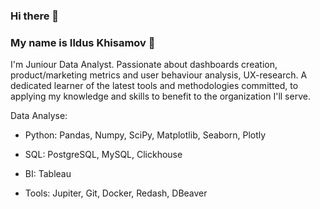 ### **Hi there** 👋

### **My name is Ildus Khisamov** 🙋

I'm Juniour Data Analyst. Passionate about dashboards creation, product/marketing metrics and user behaviour analysis, UX-research. A dedicated learner of the latest tools and methodologies committed, to applying my knowledge and skills to benefit to the organization I'll serve.

Data Analyse:

- Python: Pandas, Numpy, SciPy, Matplotlib, Seaborn, Plotly

- SQL: PostgreSQL, MySQL, Clickhouse

- BI: Tableau
 
- Tools: Jupiter, Git, Docker, Redash, DBeaver
